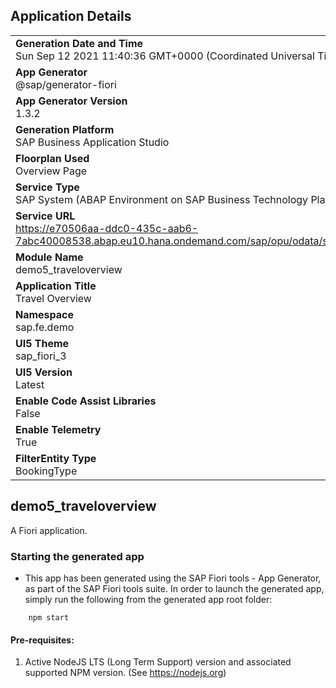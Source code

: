 ## Application Details
|               |
| ------------- |
|**Generation Date and Time**<br>Sun Sep 12 2021 11:40:36 GMT+0000 (Coordinated Universal Time)|
|**App Generator**<br>@sap/generator-fiori|
|**App Generator Version**<br>1.3.2|
|**Generation Platform**<br>SAP Business Application Studio|
|**Floorplan Used**<br>Overview Page|
|**Service Type**<br>SAP System (ABAP Environment on SAP Business Technology Platform)|
|**Service URL**<br>https://e70506aa-ddc0-435c-aab6-7abc40008538.abap.eu10.hana.ondemand.com/sap/opu/odata/sap/ZUI_FE_BOOKING_000015_O2/
|**Module Name**<br>demo5_traveloverview|
|**Application Title**<br>Travel Overview|
|**Namespace**<br>sap.fe.demo|
|**UI5 Theme**<br>sap_fiori_3|
|**UI5 Version**<br>Latest|
|**Enable Code Assist Libraries**<br>False|
|**Enable Telemetry**<br>True|
|**FilterEntity Type**<br>BookingType|

## demo5_traveloverview

A Fiori application.

### Starting the generated app

-   This app has been generated using the SAP Fiori tools - App Generator, as part of the SAP Fiori tools suite.  In order to launch the generated app, simply run the following from the generated app root folder:

```
    npm start
```

#### Pre-requisites:

1. Active NodeJS LTS (Long Term Support) version and associated supported NPM version.  (See https://nodejs.org)


